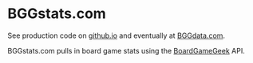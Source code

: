 # BGGstats.com

See production code on [github.io](https://nathantbaker.github.io/BGGstats/) and eventually at [BGGdata.com](http://bggdata.com).

BGGstats.com pulls in board game stats using the [BoardGameGeek](https://www.boardgamegeek.com/) API.
